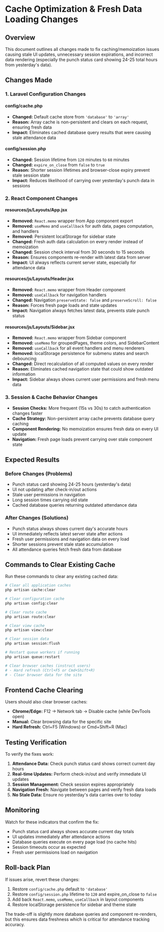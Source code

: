 # Cache Optimization & Fresh Data Loading Changes

## Overview
This document outlines all changes made to fix caching/memoization issues causing stale UI updates, unnecessary session expirations, and incorrect data rendering (especially the punch status card showing 24-25 total hours from yesterday's data).

## Changes Made

### 1. Laravel Configuration Changes

#### config/cache.php
- **Changed:** Default cache store from `'database'` to `'array'`
- **Reason:** Array cache is non-persistent and clears on each request, ensuring fresh data
- **Impact:** Eliminates cached database query results that were causing stale attendance data

#### config/session.php
- **Changed:** Session lifetime from `120` minutes to `60` minutes
- **Changed:** `expire_on_close` from `false` to `true`
- **Reason:** Shorter session lifetimes and browser-close expiry prevent stale session state
- **Impact:** Reduces likelihood of carrying over yesterday's punch data in sessions

### 2. React Component Changes

#### resources/js/Layouts/App.jsx
- **Removed:** `React.memo` wrapper from App component export
- **Removed:** `useMemo` and `useCallback` for auth data, pages computation, and handlers
- **Removed:** Persistent localStorage for sidebar state
- **Changed:** Fresh auth data calculation on every render instead of memoization
- **Changed:** Session check interval from 30 seconds to 15 seconds
- **Reason:** Ensures components re-render with latest data from server
- **Impact:** UI always reflects current server state, especially for attendance data

#### resources/js/Layouts/Header.jsx  
- **Removed:** `React.memo` wrapper from Header component
- **Removed:** `useCallback` for navigation handlers
- **Changed:** Navigation `preserveState: false` and `preserveScroll: false` 
- **Reason:** Forces fresh page loads and state updates
- **Impact:** Navigation always fetches latest data, prevents stale punch status

#### resources/js/Layouts/Sidebar.jsx
- **Removed:** `React.memo` wrapper from Sidebar component
- **Removed:** `useMemo` for groupedPages, theme colors, and SidebarContent
- **Removed:** `useCallback` for all event handlers and menu renderers
- **Removed:** localStorage persistence for submenu states and search debouncing
- **Changed:** Direct recalculation of all computed values on every render
- **Reason:** Eliminates cached navigation state that could show outdated information
- **Impact:** Sidebar always shows current user permissions and fresh menu data

### 3. Session & Cache Behavior Changes

- **Session Checks:** More frequent (15s vs 30s) to catch authentication changes faster
- **Cache Strategy:** Non-persistent array cache prevents database query caching
- **Component Rendering:** No memoization ensures fresh data on every UI update
- **Navigation:** Fresh page loads prevent carrying over stale component state

## Expected Results

### Before Changes (Problems)
- Punch status card showing 24-25 hours (yesterday's data)
- UI not updating after check-in/out actions
- Stale user permissions in navigation
- Long session times carrying old state
- Cached database queries returning outdated attendance data

### After Changes (Solutions)
- Punch status always shows current day's accurate hours
- UI immediately reflects latest server state after actions
- Fresh user permissions and navigation data on every load
- Shorter sessions prevent stale state accumulation
- All attendance queries fetch fresh data from database

## Commands to Clear Existing Cache

Run these commands to clear any existing cached data:

```bash
# Clear all application caches
php artisan cache:clear

# Clear configuration cache
php artisan config:clear

# Clear route cache
php artisan route:clear

# Clear view cache
php artisan view:clear

# Clear session data
php artisan session:flush

# Restart queue workers if running
php artisan queue:restart

# Clear browser caches (instruct users)
# - Hard refresh (Ctrl+F5 or Cmd+Shift+R)
# - Clear browser data for the site
```

## Frontend Cache Clearing

Users should also clear browser caches:
- **Chrome/Edge:** F12 → Network tab → Disable cache (while DevTools open)
- **Manual:** Clear browsing data for the specific site
- **Hard Refresh:** Ctrl+F5 (Windows) or Cmd+Shift+R (Mac)

## Testing Verification

To verify the fixes work:

1. **Attendance Data:** Check punch status card shows correct current day hours
2. **Real-time Updates:** Perform check-in/out and verify immediate UI updates
3. **Session Management:** Check session expires appropriately
4. **Navigation Fresh:** Navigate between pages and verify fresh data loads
5. **No Stale Data:** Ensure no yesterday's data carries over to today

## Monitoring

Watch for these indicators that confirm the fix:
- Punch status card always shows accurate current day totals
- UI updates immediately after attendance actions
- Database queries execute on every page load (no cache hits)
- Session timeouts occur as expected
- Fresh user permissions load on navigation

## Roll-back Plan

If issues arise, revert these changes:
1. Restore `config/cache.php` default to `'database'`
2. Restore `config/session.php` lifetime to `120` and expire_on_close to `false`
3. Add back `React.memo`, `useMemo`, `useCallback` in layout components
4. Restore localStorage persistence for sidebar and theme state

The trade-off is slightly more database queries and component re-renders, but this ensures data freshness which is critical for attendance tracking accuracy.
